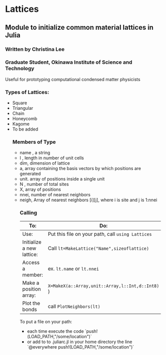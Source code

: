 # Lattices
## Module to initialize common material lattices in Julia
### Written by Christina Lee
### Graduate Student, Okinawa Institute of Science and Technology

Useful for prototyping computational condensed matter physicists

### Types of Lattices:
<ul>
<li>Square
<li>Triangular
<li>Chain
<li>Honeycomb
<li>Kagome
<li>To be added

### Members of Type
<ul>
<li>name  , a string
<li>l , length in number of unit cells
<li>dim, dimension of lattice
<li>a, array containing the basis vectors by which positions are generated
<li>unit. array of positions inside a single unit
<li> N , number of total sites
<li> X, array of positions
<li> nnei, number of nearest neighbors
<li> neigh, Array of nearest neighbors [i][j], where i is site and j is 1:nnei


### Calling
| To:   | Do:  |
|------------------------------|---------------------------------------------|
| Use: | Put this file on your path, call `using Lattices`  |
| Initialize a new lattice: | Call `lt=MakeLattice("Name",sizeoflattice)` |
| Access a member: | ex. `lt.name` or  `lt.nnei` |
| Make a position array: | `X=MakeX(a::Array,unit::Array,l::Int,d::Int8)` ) |
| Plot the bonds | call `PlotNeighbors(lt)` |



To put a file on your path:
<ul>
<li>each time execute the code `push!(LOAD_PATH,"/some/location")`
<li>or add to to .juliarc.jl in your home directory the line `@everywhere push!(LOAD_PATH,"/some/location")`
